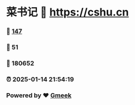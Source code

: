 # 菜书记 :link: https://cshu.cn 
### :page_facing_up: [147](https://cshu.cn/tag.html) 
### :speech_balloon: 51 
### :hibiscus: 180652 
### :alarm_clock: 2025-01-14 21:54:19 
### Powered by :heart: [Gmeek](https://github.com/Meekdai/Gmeek)
